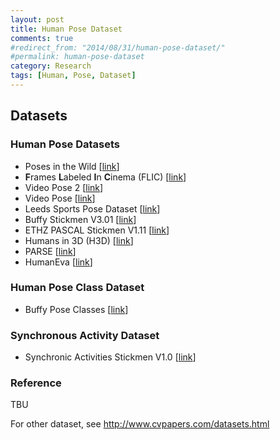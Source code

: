 ```yaml
---
layout: post
title: Human Pose Dataset
comments: true
#redirect_from: "2014/08/31/human-pose-dataset/"
#permalink: human-pose-dataset
category: Research
tags: [Human, Pose, Dataset]
---
```


## Datasets

### Human Pose Datasets

- Poses in the Wild [[link](http://lear.inrialpes.fr/research/posesinthewild/)]
- **F**rames **L**abeled **I**n **C**inema (FLIC) [[link](http://vision.grasp.upenn.edu/cgi-bin/index.php?n=VideoLearning.FLIC)]
- Video Pose 2 [[link](http://vision.grasp.upenn.edu/cgi-bin/index.php?n=VideoLearning.VideoPose2)]
- Video Pose [[link](http://vision.grasp.upenn.edu/cgi-bin/index.php?n=VideoLearning.VideoPose)]
- Leeds Sports Pose Dataset [[link](http://www.comp.leeds.ac.uk/mat4saj/lsp.html)]
- Buffy Stickmen V3.01 [[link](http://www.robots.ox.ac.uk/~vgg/data/stickmen/)]
- ETHZ PASCAL Stickmen V1.11 [[link](http://groups.inf.ed.ac.uk/calvin/ethz_pascal_stickmen/)]
- Humans in 3D (H3D) [[link](http://www.eecs.berkeley.edu/~lbourdev/h3d/)]
- PARSE [[link](http://www.ics.uci.edu/~dramanan/papers/parse/)]
- HumanEva [[link](http://vision.cs.brown.edu/humaneva/)]

### Human Pose Class Dataset

- Buffy Pose Classes [[link](http://www.robots.ox.ac.uk/~vgg/data/buffy_pose_classes/)]

### Synchronous Activity Dataset

- Synchronic Activities Stickmen V1.0 [[link](http://groups.inf.ed.ac.uk/calvin/synchronic_activities_stickmen/)]

### Reference

TBU

For other dataset, see http://www.cvpapers.com/datasets.html
